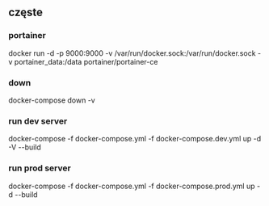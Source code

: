 ## częste

### portainer

docker run -d -p 9000:9000 -v /var/run/docker.sock:/var/run/docker.sock -v portainer_data:/data portainer/portainer-ce

### down
 docker-compose down -v

### run dev server
docker-compose -f docker-compose.yml  -f docker-compose.dev.yml up -d -V --build

### run prod server
docker-compose -f docker-compose.yml  -f docker-compose.prod.yml up -d --build